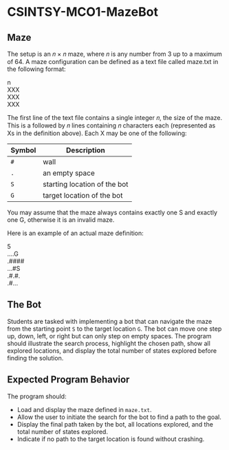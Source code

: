 # CSINTSY-MCO1-MazeBot


## Maze
The setup is an 𝑛 × 𝑛 maze, where 𝑛 is any number from 3 up to a maximum of 64. A maze
configuration can be defined as a text file called maze.txt in the following format:

n\
XXX\
XXX\
XXX

The first line of the text file contains a single integer 𝑛, the size of the maze. This is a followed by 𝑛
lines containing 𝑛 characters each (represented as Xs in the definition above). Each X may be one of
the following:

| Symbol   | Description               |
|----------|---------------------------|
| `#`      | wall                      |
| `.`      | an empty space            |
| `S`      | starting location of the bot |
| `G`      | target location of the bot   |
You may assume that the maze always contains exactly one S and exactly one G, otherwise it is an
invalid maze.

Here is an example of an actual maze definition:

5\
....G\
.####\
...#S\
.#.#.\
.#...

## The Bot

Students are tasked with implementing a bot that can navigate the maze from the starting point `S` to the target location `G`. The bot can move one step up, down, left, or right but can only step on empty spaces. The program should illustrate the search process, highlight the chosen path, show all explored locations, and display the total number of states explored before finding the solution.

## Expected Program Behavior

The program should:
- Load and display the maze defined in `maze.txt`.
- Allow the user to initiate the search for the bot to find a path to the goal.
- Display the final path taken by the bot, all locations explored, and the total number of states explored.
- Indicate if no path to the target location is found without crashing.
